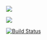 <a href="https://codeclimate.com/github/strdmitriy/project-lvl1-s216/maintainability"><img src="https://api.codeclimate.com/v1/badges/215f5e7e2ded07bca9ba/maintainability" /></a>

<a href="https://codeclimate.com/github/strdmitriy/project-lvl1-s216/test_coverage"><img src="https://api.codeclimate.com/v1/badges/215f5e7e2ded07bca9ba/test_coverage" /></a>

[![Build Status](https://travis-ci.org/strdmitriy/project-lvl1-s216.svg?branch=master)](https://travis-ci.org/strdmitriy/project-lvl1-s216)
